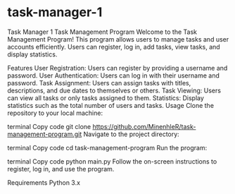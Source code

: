 # task-manager-1
Task Manager 1
Task Management Program
Welcome to the Task Management Program! This program allows users to manage tasks and user accounts efficiently. Users can register, log in, add tasks, view tasks, and display statistics.

Features
User Registration: Users can register by providing a username and password.
User Authentication: Users can log in with their username and password.
Task Assignment: Users can assign tasks with titles, descriptions, and due dates to themselves or others.
Task Viewing: Users can view all tasks or only tasks assigned to them.
Statistics: Display statistics such as the total number of users and tasks.
Usage
Clone the repository to your local machine:

terminal
Copy code
git clone https://github.com/MinenhleR/task-management-program.git
Navigate to the project directory:

terminal
Copy code
cd task-management-program
Run the program:

terminal
Copy code
python main.py
Follow the on-screen instructions to register, log in, and use the program.

Requirements
Python 3.x
